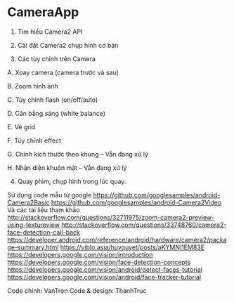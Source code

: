 # CameraApp
1.	Tìm hiểu Camera2 API

2.	Cài đặt Camera2 chụp hình cơ bản

3.	Các tùy chỉnh trên Camera

A.	Xoay camera (camera trước và sau)

B.	Zoom hình ảnh

C.	Tùy chỉnh flash (on/off/auto)

D.	Cân bằng sáng (white balance)

E.  Vẽ grid

F.	Tùy chỉnh effect.

G.	Chỉnh kích thước theo khung – Vẫn đang xử lý

H.	Nhận diện khuôn mặt – Vẫn đang xử lý

4. Quay phim, chụp hình trong lúc quay.

Sử dụng code mẫu từ google 
https://github.com/googlesamples/android-Camera2Basic
https://github.com/googlesamples/android-Camera2Video
Và các tài liệu tham khảo
http://stackoverflow.com/questions/32711975/zoom-camera2-preview-using-textureview
http://stackoverflow.com/questions/33748760/camera2-face-detection-call-back
https://developer.android.com/reference/android/hardware/camera2/package-summary.html
https://viblo.asia/huyquyet/posts/aKYMNj1EM83E
https://developers.google.com/vision/introduction
https://developers.google.com/vision/face-detection-concepts
https://developers.google.com/vision/android/detect-faces-tutorial
https://developers.google.com/vision/android/face-tracker-tutorial

Code chính: VanTron
Code & design: ThanhTruc



